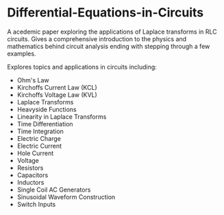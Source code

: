 # Differential-Equations-in-Circuits
A acedemic paper exploring the applications of Laplace transforms in RLC circuits. Gives a comprehensive introduction to the physics and mathematics behind circuit analysis ending with stepping through a few examples. 

Explores topics and applications in circuits including: 
<ul>
  <li>Ohm's Law</li>
  <li>Kirchoffs Current Law (KCL)</li>
  <li>Kirchoffs Voltage Law (KVL)</li>
  <li>Laplace Transforms</li>
  <li>Heavyside Functions</li>
  <li>Linearity in Laplace Transforms</li>
  <li>Time Differentiation</li>
  <li>Time Integration</li>
  <li>Electric Charge</li>
  <li>Electric Current</li>
  <li>Hole Current</li>
  <li>Voltage</li>
  <li>Resistors</li>
  <li>Capacitors</li>
  <li>Inductors</li>
  <li>Single Coil AC Generators</li>
  <li>Sinusoidal Waveform Construction</li>
  <li>Switch Inputs</li>
 </ul>

